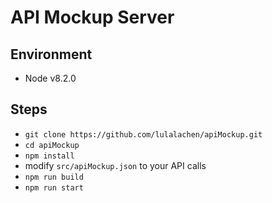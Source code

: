 # API Mockup Server

## Environment
- Node v8.2.0

## Steps
- `git clone https://github.com/lulalachen/apiMockup.git`
- `cd apiMockup`
- `npm install`
- modify `src/apiMockup.json` to your API calls
- `npm run build`
- `npm run start`
